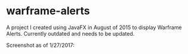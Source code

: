 # warframe-alerts
A project I created using JavaFX in August of 2015 to display Warframe Alerts. Currently outdated and needs to be updated.

Screenshot as of 1/27/2017: 
